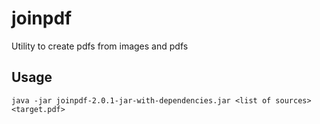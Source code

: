 # joinpdf


Utility to create pdfs from images and pdfs

## Usage

    java -jar joinpdf-2.0.1-jar-with-dependencies.jar <list of sources> <target.pdf>